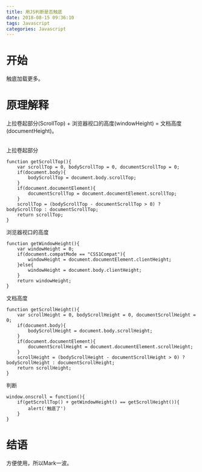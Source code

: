 ```yaml
---
title: 用JS判断是否触底
date: 2018-08-15 09:36:10
tags: Javascript 
categories: Javascript
---
```


# 开始
触底加载更多。

# 原理解释

上拉卷起部分(ScrollTop) + 浏览器视口的高度(windowHeight) = 文档高度(documentHeight)。

<br />
上拉卷起部分
    
    function getScrollTop(){
        var scrollTop = 0, bodyScrollTop = 0, documentScrollTop = 0;
        if(document.body){
            bodyScrollTop = document.body.scrollTop;
        }
        if(document.documentElement){
            documentScrollTop = document.documentElement.scrollTop;
        }
        scrollTop = (bodyScrollTop - documentScrollTop > 0) ? bodyScrollTop : documentScrollTop;
        return scrollTop;
    }

浏览器视口的高度

    function getWindowHeight(){
        var windowHeight = 0;
        if(document.compatMode == "CSS1Compat"){
            windowHeight = document.documentElement.clientHeight;
        }else{
            windowHeight = document.body.clientHeight;
        }
        return windowHeight;
    }
 

文档高度

    function getScrollHeight(){
        var scrollHeight = 0, bodyScrollHeight = 0, documentScrollHeight = 0;
        if(document.body){
            bodyScrollHeight = document.body.scrollHeight;
        }
        if(document.documentElement){
            documentScrollHeight = document.documentElement.scrollHeight;
        }
        scrollHeight = (bodyScrollHeight - documentScrollHeight > 0) ? bodyScrollHeight : documentScrollHeight;
        return scrollHeight;
    }



判断

    window.onscroll = function(){
        if(getScrollTop() + getWindowHeight() == getScrollHeight()){
            alert('触底了')
        }
    }

# 结语
方便使用，所以Mark一波。